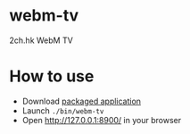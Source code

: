 # webm-tv
2ch.hk WebM TV

# How to use
* Download [packaged application](https://github.com/Karasiq/webm-tv/releases/download/v1.0.0/webm-tv-1.0.0.zip)
* Launch `./bin/webm-tv`
* Open http://127.0.0.1:8900/ in your browser
